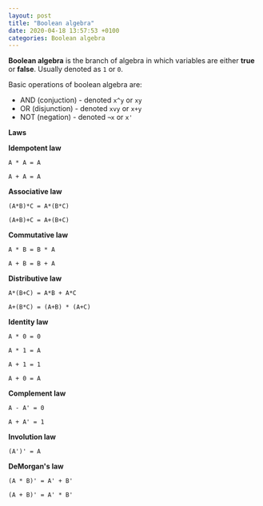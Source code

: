 ```yaml
---
layout: post
title: "Boolean algebra"
date: 2020-04-18 13:57:53 +0100
categories: Boolean algebra
---
```


**Boolean algebra** is the branch of algebra in which variables are either
**true** or **false**. Usually denoted as `1` or `0`.

Basic operations of boolean algebra are:

  * AND (conjuction) - denoted `x^y` or `xy`
  * OR (disjunction) - denoted `xvy` or `x+y`
  * NOT (negation) - denoted `¬x` or `x'`

**Laws**

**Idempotent law**

`A * A = A`

`A + A = A`

**Associative law**

`(A*B)*C = A*(B*C)`

`(A+B)+C = A+(B+C)`

**Commutative law**

`A * B = B * A`

`A + B = B + A`

**Distributive law**

`A*(B+C) = A*B + A*C`

`A+(B*C) = (A+B) * (A+C)`

**Identity law**

`A * 0 = 0`

`A * 1 = A`

`A + 1 = 1`

`A + 0 = A`

**Complement law**

`A - A' = 0`

`A + A' = 1`

**Involution law**

`(A')' = A`

**DeMorgan's law**

`(A * B)' = A' + B'`

`(A + B)' = A' * B'`